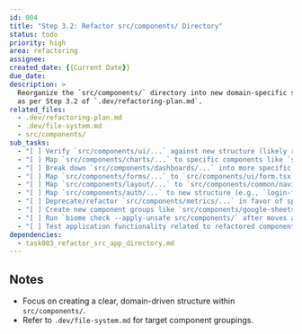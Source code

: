```yaml
---
id: 004
title: "Step 3.2: Refactor src/components/ Directory"
status: todo
priority: high
area: refactoring
assignee:
created_date: {{Current Date}}
due_date:
description: >
  Reorganize the `src/components/` directory into new domain-specific subdirectories 
  as per Step 3.2 of `.dev/refactoring-plan.md`.
related_files:
  - .dev/refactoring-plan.md
  - .dev/file-system.md
  - src/components/
sub_tasks:
  - "[ ] Verify `src/components/ui/...` against new structure (likely remains)."
  - "[ ] Map `src/components/charts/...` to specific components like `src/components/dashboard/kpi-chart.tsx`."
  - "[ ] Break down `src/components/dashboards/...` into more specific components under `src/components/dashboard/` (e.g., `metric-card.tsx`, `financial-overview.tsx`)."
  - "[ ] Map `src/components/forms/...` to `src/components/ui/form.tsx` or specific forms (e.g., `src/components/auth/login-form.tsx`)."
  - "[ ] Map `src/components/layout/...` to `src/components/common/navigation.tsx`, `sidebar.tsx`, `header.tsx`."
  - "[ ] Map `src/components/auth/...` to new structure (e.g., `login-form.tsx`)."
  - "[ ] Deprecate/refactor `src/components/metrics/...` in favor of specific dashboard components."
  - "[ ] Create new component groups like `src/components/google-sheets/`, `src/components/goals/`, `src/components/users/` and populate/move relevant components."
  - "[ ] Run `biome check --apply-unsafe src/components/` after moves and manually verify import paths."
  - "[ ] Test application functionality related to refactored components."
dependencies:
  - task003_refactor_src_app_directory.md
---
```


## Notes

- Focus on creating a clear, domain-driven structure within `src/components/`.
- Refer to `.dev/file-system.md` for target component groupings. 